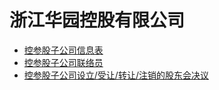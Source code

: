 # 浙江华园控股有限公司
* [控参股子公司信息表](https://github.com/bitbyte27/Management/blob/master/Subsidiary_List.md)
* [控参股子公司联络员](https://github.com/bitbyte27/Management/blob/master/Subsidiary_Contacts.md)
* [控参股子公司设立/受让/转让/注销的股东会决议](https://github.com/bitbyte27/Management/blob/master/Resolution_of_the_shareholders'_meeting_establishing_the_Company.md)
